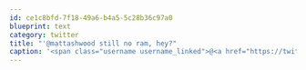 ```yaml
---
id: ce1c8bfd-7f18-49a6-b4a5-5c28b36c97a0
blueprint: text
category: twitter
title: "'@mattashwood still no ram, hey?"
caption: '<span class="username username_linked">@<a href="https://twitter.com/mattashwood" title="Matt Ashwood">mattashwood</a></span> still no ram, hey?'
---
```

